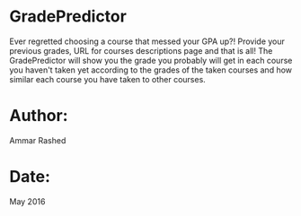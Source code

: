 # GradePredictor
Ever regretted choosing a course that messed your GPA up?! Provide your previous grades, URL for courses descriptions page and that is all! The GradePredictor will show you the grade you probably will get in each course you haven't taken yet according to the grades of the taken courses and how similar each course you have taken to other courses.
# Author:
Ammar Rashed
# Date:
May 2016
